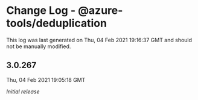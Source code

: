 # Change Log - @azure-tools/deduplication

This log was last generated on Thu, 04 Feb 2021 19:16:37 GMT and should not be manually modified.

## 3.0.267
Thu, 04 Feb 2021 19:05:18 GMT

_Initial release_


